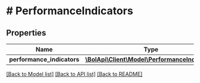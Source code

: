 # # PerformanceIndicators

## Properties

Name | Type | Description | Notes
------------ | ------------- | ------------- | -------------
**performance_indicators** | [**\BolApi\Client\Model\PerformanceIndicator[]**](PerformanceIndicator.md) |  |

[[Back to Model list]](../../README.md#models) [[Back to API list]](../../README.md#endpoints) [[Back to README]](../../README.md)
